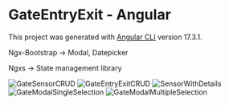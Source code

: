 # GateEntryExit - Angular

This project was generated with [Angular CLI](https://github.com/angular/angular-cli) version 17.3.1.

Ngx-Bootstrap -> Modal, Datepicker <br /> 

Ngxs -> State management library 

![GateSensorCRUD](https://github.com/ManiSJ/GateEntryExit/assets/11914200/3b94dd07-d2e6-4cbb-a15d-7ae6016d3d9d)
![GateEntryExitCRUD](https://github.com/ManiSJ/GateEntryExit/assets/11914200/d7edaf32-dffd-4665-a266-2e82e04c4004)
![SensorWithDetails](https://github.com/ManiSJ/GateEntryExit/assets/11914200/5dd9e3f1-8372-4a1f-867e-eb18cc21f660)
![GateModalSingleSelection](https://github.com/ManiSJ/GateEntryExit/assets/11914200/9f3176f8-e8bd-49ff-a295-c27c685d9e3d)
![GateModalMultipleSelection](https://github.com/ManiSJ/GateEntryExit/assets/11914200/e5056c36-ff05-425d-b50d-eaf1c3167c20)
